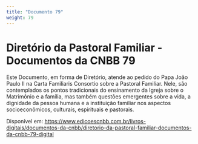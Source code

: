 ```yaml
---
title: "Documento 79"
weight: 79
---
```


# Diretório da Pastoral Familiar - Documentos da CNBB 79

Este Documento, em forma de Diretório, atende ao pedido do Papa João Paulo II na Carta Familiaris Consortio sobre a Pastoral Familiar. Nele, são contemplados os pontos tradicionais do ensinamento da Igreja sobre o Matrimônio e a família, mas também questões emergentes sobre a vida, a dignidade da pessoa humana e a instituição familiar nos aspectos socioeconômicos, culturais, espirituais e pastorais.

Disponível em: https://www.edicoescnbb.com.br/livros-digitais/documentos-da-cnbb/diretorio-da-pastoral-familiar-documentos-da-cnbb-79-digital
